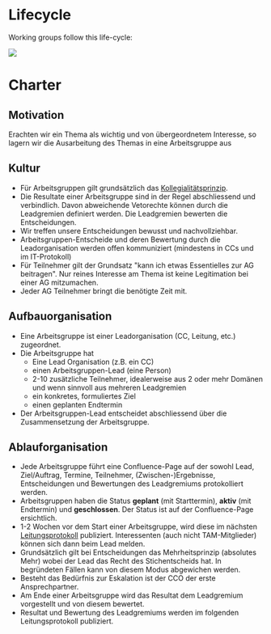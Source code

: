 # Lifecycle

Working groups follow this life-cycle:

![](http://www.plantuml.com/plantuml/proxy?cache=no&src=https://raw.githubusercontent.com/baloise/BalMATE/master/docs/concepts/lifecycle.puml)

# Charter

## Motivation
Erachten wir ein Thema als wichtig und von übergeordnetem Interesse, so lagern wir die Ausarbeitung des Themas in eine Arbeitsgruppe aus

## Kultur
 - Für Arbeitsgruppen gilt grundsätzlich das [Kollegialitätsprinzip](https://de.wikipedia.org/wiki/Kollegialit%C3%A4tsprinzip).
 - Die Resultate einer Arbeitsgruppe sind in der Regel abschliessend und verbindlich. Davon abweichende Vetorechte können durch die Leadgremien definiert werden. Die Leadgremien bewerten die Entscheidungen.
 - Wir treffen unsere Entscheidungen bewusst und nachvollziehbar.  
 - Arbeitsgruppen-Entscheide und deren Bewertung durch die Leadorganisation  werden offen kommuniziert (mindestens in CCs und im IT-Protokoll)
 - Für Teilnehmer gilt der Grundsatz "kann ich etwas Essentielles zur AG beitragen". Nur reines Interesse am Thema ist keine Legitimation bei einer AG mitzumachen.
 - Jeder AG Teilnehmer bringt die benötigte Zeit mit.

## Aufbauorganisation
 - Eine Arbeitsgruppe ist einer Leadorganisation (CC, Leitung, etc.) zugeordnet.
 - Die Arbeitsgruppe hat
   - Eine Lead Organisation (z.B. ein CC)
   - einen Arbeitsgruppen-Lead (eine Person)
   - 2-10 zusätzliche Teilnehmer, idealerweise aus 2 oder mehr Domänen und wenn sinnvoll aus mehreren Leadgremien
   - ein konkretes, formuliertes Ziel
   - einen geplanten Endtermin
 - Der Arbeitsgruppen-Lead entscheidet abschliessend über die Zusammensetzung der Arbeitsgruppe.

## Ablauforganisation
 - Jede Arbeitsgruppe führt eine Confluence-Page auf der sowohl Lead, Ziel/Auftrag, Termine,  Teilnehmer, (Zwischen-)Ergebnisse, Entscheidungen und Bewertungen des Leadgremiums protokolliert werden. 
- Arbeitsgruppen haben die Status **geplant** (mit Starttermin), **aktiv** (mit Endtermin) und **geschlossen**. Der Status ist auf der Confluence-Page ersichtlich.
- 1-2 Wochen vor dem Start einer Arbeitsgruppe, wird diese im nächsten [Leitungsprotokoll](https://confluence.baloisenet.com/atlassian/x/WYHbLw) publiziert. Interessenten (auch nicht TAM-Mitglieder) können sich dann beim Lead melden. 
- Grundsätzlich gilt bei Entscheidungen das Mehrheitsprinzip (absolutes Mehr) wobei der Lead das Recht des Stichentscheids hat. In begründeten Fällen kann von diesem Modus abgewichen werden.
- Besteht das Bedürfnis zur Eskalation ist der CCO der erste Ansprechpartner.
- Am Ende einer Arbeitsgruppe wird das Resultat dem Leadgremium vorgestellt und von diesem bewertet.
- Resultat und Bewertung des Leadgremiums werden im folgenden Leitungsprotokoll publiziert.
